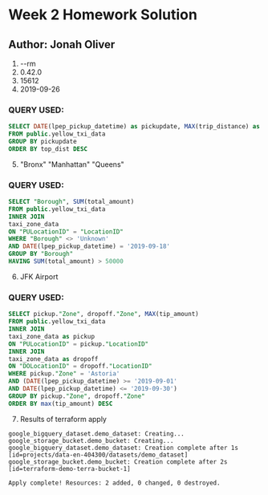 # Week 2 Homework Solution
## Author: Jonah Oliver

1. --rm
2. 0.42.0
3. 15612
4. 2019-09-26

### QUERY USED: 

```sql
SELECT DATE(lpep_pickup_datetime) as pickupdate, MAX(trip_distance) as top_dist
FROM public.yellow_txi_data
GROUP BY pickupdate
ORDER BY top_dist DESC
```

5. "Bronx" "Manhattan" "Queens"

### QUERY USED: 
```sql
SELECT "Borough", SUM(total_amount) 
FROM public.yellow_txi_data
INNER JOIN 
taxi_zone_data 
ON "PULocationID" = "LocationID"
WHERE "Borough" <> 'Unknown'
AND DATE(lpep_pickup_datetime) = '2019-09-18'
GROUP BY "Borough"
HAVING SUM(total_amount) > 50000
```

6. JFK Airport

### QUERY USED: 

```sql
SELECT pickup."Zone", dropoff."Zone", MAX(tip_amount) 
FROM public.yellow_txi_data
INNER JOIN 
taxi_zone_data as pickup
ON "PULocationID" = pickup."LocationID"
INNER JOIN 
taxi_zone_data as dropoff
ON "DOLocationID" = dropoff."LocationID"
WHERE pickup."Zone" = 'Astoria'
AND (DATE(lpep_pickup_datetime) >= '2019-09-01'
AND DATE(lpep_pickup_datetime) <= '2019-09-30')
GROUP BY pickup."Zone", dropoff."Zone"
ORDER BY max(tip_amount) DESC
```

7. Results of terraform apply

```shell
google_bigquery_dataset.demo_dataset: Creating...
google_storage_bucket.demo_bucket: Creating...
google_bigquery_dataset.demo_dataset: Creation complete after 1s [id=projects/data-en-404300/datasets/demo_dataset]
google_storage_bucket.demo_bucket: Creation complete after 2s [id=terraform-demo-terra-bucket-1]

Apply complete! Resources: 2 added, 0 changed, 0 destroyed.
```
